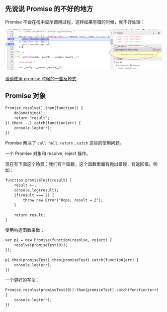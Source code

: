 
## 先说说 Promise 的不好的地方

Promise 不会在栈中显示调用过程，这样如果有错的时候，就不好处理：

![nostack](./imgs/nostack.png)

[谈谈使用 promise 时候的一些反模式](http://efe.baidu.com/blog/promises-anti-pattern/)

## Promise 对象

	Promise.resolve().then(function() {
		doSomething();
		return "result";
	}).then(...).catch(function(err) {
		console.log(err);
	})

Promise 解决了 `call hell`, `return` , `catch` 这些的使用问题。

一个 Promise 对象和 resolve, reject 操作。

现在有下面这个场景：我们有个函数，这个函数里面有抛出错误，有返回值。例如：

	function promiseTest(result) {
		result ++;
		console.log(result);
		if(result === 2) {
			throw new Error("Oops, result = 2");
		}

		return result;
	}

使用构造函数来做；

	var p1 = new Promise(function(resolve, reject) {
		resolve(promiseTest(0));
	});

	p1.then(promiseTest).then(promiseTest).catch(function(err) {
		console.log(err);
	})

一个更好的写法：

	Promise.resolve(promiseTest(0)).then(promiseTest).catch(function(err) {
		console.log(err);
	})